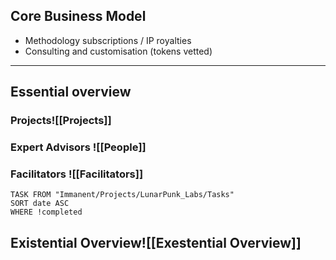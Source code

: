 ## Core Business Model
- Methodology subscriptions / IP royalties
- Consulting and customisation (tokens vetted)
---
## Essential overview

### Projects![[Projects]]
### Expert Advisors ![[People]]
### Facilitators ![[Facilitators]]
```dataview
TASK FROM "Immanent/Projects/LunarPunk_Labs/Tasks" 
SORT date ASC
WHERE !completed
```
## Existential Overview![[Exestential Overview]]